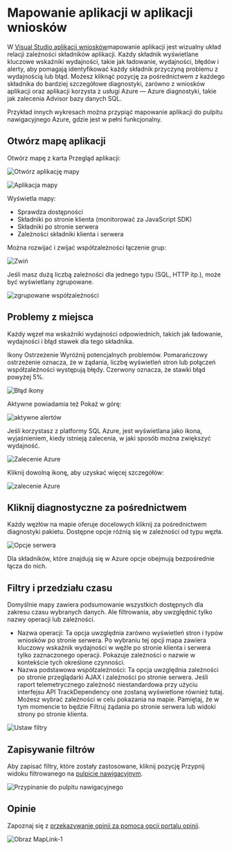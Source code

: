 <properties 
    pageTitle="Mapowanie aplikacji w aplikacji wniosków | Microsoft Azure" 
    description="Wizualnej prezentacji zależności między składnikami aplikacji etykietą kluczowych wskaźników wydajności i alerty." 
    services="application-insights" 
    documentationCenter=""
    authors="SoubhagyaDash" 
    manager="douge"/>

<tags 
    ms.service="application-insights" 
    ms.workload="tbd" 
    ms.tgt_pltfrm="ibiza" 
    ms.devlang="na" 
    ms.topic="article" 
    ms.date="06/15/2016" 
    ms.author="awills"/>
 
# <a name="application-map-in-application-insights"></a>Mapowanie aplikacji w aplikacji wniosków

W [Visual Studio aplikacji wniosków](app-insights-overview.md)mapowanie aplikacji jest wizualny układ relacji zależności składników aplikacji. Każdy składnik wyświetlane kluczowe wskaźniki wydajności, takie jak ładowanie, wydajności, błędów i alerty, aby pomagają identyfikować każdy składnik przyczyną problemu z wydajnością lub błąd. Możesz kliknąć pozycję za pośrednictwem z każdego składnika do bardziej szczegółowe diagnostyki, zarówno z wniosków aplikacji oraz aplikacji korzysta z usługi Azure — Azure diagnostyki, takie jak zalecenia Advisor bazy danych SQL.

Przykład innych wykresach można przypiąć mapowanie aplikacji do pulpitu nawigacyjnego Azure, gdzie jest w pełni funkcjonalny. 

## <a name="open-the-application-map"></a>Otwórz mapę aplikacji

Otwórz mapę z karta Przegląd aplikacji:

![Otwórz aplikację mapy](./media/app-insights-app-map/01.png)

![Aplikacja mapy](./media/app-insights-app-map/02.png)

Wyświetla mapy:

* Sprawdza dostępności
* Składniki po stronie klienta (monitorować za JavaScript SDK)
* Składniki po stronie serwera
* Zależności składniki klienta i serwera

Można rozwijać i zwijać współzależności łączenie grup:

![Zwiń](./media/app-insights-app-map/03.png)
 
Jeśli masz dużą liczbą zależności dla jednego typu (SQL, HTTP itp.), może być wyświetlany zgrupowane. 


![zgrupowane współzależności](./media/app-insights-app-map/03-2.png)
 
 
## <a name="spot-problems"></a>Problemy z miejsca

Każdy węzeł ma wskaźniki wydajności odpowiednich, takich jak ładowanie, wydajności i błąd stawek dla tego składnika. 

Ikony Ostrzeżenie Wyróżnij potencjalnych problemów. Pomarańczowy ostrzeżenie oznacza, że w żądania, liczbę wyświetleń stron lub połączeń współzależności występują błędy. Czerwony oznacza, że stawki błąd powyżej 5%.


![Błąd ikony](./media/app-insights-app-map/04.png)

 
Aktywne powiadamia też Pokaż w górę: 


![aktywne alertów](./media/app-insights-app-map/05.png)
 
Jeśli korzystasz z platformy SQL Azure, jest wyświetlana jako ikona, wyjaśnieniem, kiedy istnieją zalecenia, w jaki sposób można zwiększyć wydajność. 


![Zalecenie Azure](./media/app-insights-app-map/06.png)

Kliknij dowolną ikonę, aby uzyskać więcej szczegółów:


![zalecenie Azure](./media/app-insights-app-map/07.png)
 
 
## <a name="diagnostic-click-through"></a>Kliknij diagnostyczne za pośrednictwem

Każdy węzłów na mapie oferuje docelowych kliknij za pośrednictwem diagnostyki pakietu. Dostępne opcje różnią się w zależności od typu węzła.

![Opcje serwera](./media/app-insights-app-map/09.png)

 
Dla składników, które znajdują się w Azure opcje obejmują bezpośrednie łącza do nich.


## <a name="filters-and-time-range"></a>Filtry i przedziału czasu

Domyślnie mapy zawiera podsumowanie wszystkich dostępnych dla zakresu czasu wybranych danych. Ale filtrowania, aby uwzględnić tylko nazwy operacji lub zależności.

* Nazwa operacji: Ta opcja uwzględnia zarówno wyświetleń stron i typów wniosków po stronie serwera. Po wybraniu tej opcji mapa zawiera kluczowy wskaźnik wydajności w węźle po stronie klienta i serwera tylko zaznaczonego operacji. Pokazuje zależności o nazwie w kontekście tych określone czynności.
* Nazwa podstawowa współzależności: Ta opcja uwzględnia zależności po stronie przeglądarki AJAX i zależności po stronie serwera. Jeśli raport telemetrycznego zależność niestandardowa przy użyciu interfejsu API TrackDependency one zostaną wyświetlone również tutaj. Możesz wybrać zależności w celu pokazania na mapie. Pamiętaj, że w tym momencie to będzie Filtruj żądania po stronie serwera lub widoki strony po stronie klienta.


![Ustaw filtry](./media/app-insights-app-map/11.png)

 
 
## <a name="save-filters"></a>Zapisywanie filtrów

Aby zapisać filtry, które zostały zastosowane, kliknij pozycję Przypnij widoku filtrowanego na [pulpicie nawigacyjnym](app-insights-dashboards.md).


![Przypinanie do pulpitu nawigacyjnego](./media/app-insights-app-map/12.png)
 


## <a name="feedback"></a>Opinie

Zapoznaj się z [przekazywanie opinii za pomocą opcji portalu opinii](app-insights-get-dev-support.md).


![Obraz MapLink-1](./media/app-insights-app-map/13.png)


